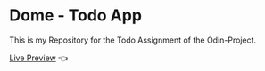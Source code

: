 # Dome - Todo App

This is my Repository for the Todo Assignment of the Odin-Project.

[Live Preview](https://jntlmb-todo.vercel.app/) 👈

